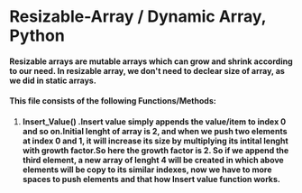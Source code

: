 # Resizable-Array / Dynamic Array, Python

#### Resizable arrays are mutable arrays which can grow and shrink according to our need. In resizable array, we don't need to declear size of array, as we did in static arrays.

#### This file consists of the following Functions/Methods:

1) #### Insert_Value() .Insert value simply appends the value/item to index 0 and so on.Initial lenght of array is 2, and when we push two elements at index 0 and 1, it will increase its size by multiplying its intital lenght with growth factor.So here the growth factor is 2. So if we append the third element, a new array of lenght 4 will be created in which above elements will be copy to its similar indexes, now we have to more spaces to push elements and that how Insert value function works.
